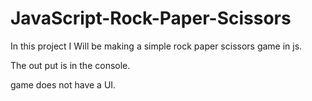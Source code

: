 # JavaScript-Rock-Paper-Scissors

In this project I Will be making a simple rock paper scissors game in js.

The out put is in the console.

game does not have a UI.